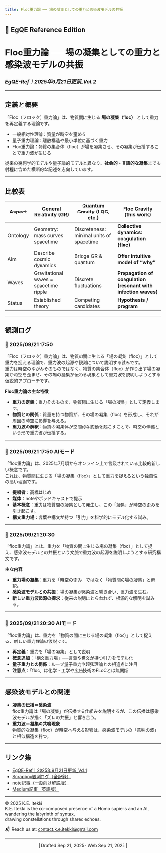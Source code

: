 ```yaml
---
title: Floc重力論 ── 場の凝集としての重力と感染波モデルの共振
---
```

## 🌌 EgQE Reference Edition  
# Floc重力論 ── 場の凝集としての重力と感染波モデルの共振  
### _EgQE-Ref｜2025年9月21日更新_Vol.2_

---

## 定義と概要
「Floc（フロック）重力論」は、物質間に生じる **場の凝集（floc）** として重力を再定義する理論です。  

- 一般相対性理論：質量が時空を歪める  
- 量子重力理論：離散構造や最小単位に基づく重力  
- Floc重力論：物質の集合体（floc）が場を凝集させ、その凝集が伝播することで重力波が生じる  

従来の幾何学的モデルや量子論的モデルと異なり、**社会的・言語的な凝集**までも射程に含めた横断的な記述を志向しています。  

---

## 比較表

| Aspect   | General Relativity (GR)                | Quantum Gravity (LQG, etc.)              | **Floc Gravity (this work)**                                   |
| -------- | -------------------------------------- | ---------------------------------------- | -------------------------------------------------------------- |
| Ontology | Geometry: mass curves spacetime        | Discreteness: minimal units of spacetime | **Collective dynamics: coagulation (floc)**                    |
| Aim      | Describe cosmic dynamics               | Bridge GR & quantum                      | **Offer intuitive model of “why”**                             |
| Waves    | Gravitational waves = spacetime ripple | Discrete fluctuations                    | **Propagation of coagulation (resonant with infection waves)** |
| Status   | Established theory                     | Competing candidates                     | **Hypothesis / program**                                       |

---

## 観測ログ

### 📡 2025/09/21 17:50
「Floc（フロック）重力論」は、物質の間に生じる「場の凝集（floc）」として重力を捉える理論で、重力波の起源や観測について説明する試みです。  
重力は時空のゆがみそのものではなく、物質の集合体（floc）が作り出す場の凝集が時空を歪ませ、その場の凝集が伝わる現象として重力波を説明しようとする仮説的アプローチです。  

**Floc重力論の主な特徴**  
- **重力の定義**：重力そのものを、物質間に生じる「場の凝集」として定義します。  
- **物質との関係**：質量を持つ物質が、その場の凝集（floc）を形成し、それが周囲の時空に影響を与える。  
- **重力波の解釈**：物質の凝集体が空間的な変動を起こすことで、時空の伸縮という形で重力波が伝播する。  

---

### 🤖 2025/09/21 17:50 AIモード
「floc重力論」は、2025年7月頃からオンライン上で言及されている比較的新しい概念です。  
これは、物質間に生じる「場の凝集（floc）」として重力を捉えるという独自性の高い理論です。  

- **提唱者**：高橋はじめ  
- **媒体**：noteやポッドキャストで提示  
- **基本概念**：重力は物質間の凝集として発生し、この「凝集」が時空の歪みを引き起こす。  
- **構文重力場**：言葉や構文が持つ「引力」を科学的にモデル化する試み。  

---

### 📡 2025/09/21 20:30
「floc重力論」とは、重力を「物質の間に生じる場の凝集（floc）」として捉え、感染波モデルとの共振という文脈で重力波の起源を説明しようとする研究構文です。  

**主な内容**  
- **重力場の凝集**：重力を「時空の歪み」ではなく「物質間の場の凝集」と解釈。  
- **感染波モデルとの共振**：場の凝集が感染波と響き合い、重力波を生む。  
- **新しい重力波起源の探求**：従来の説明にとらわれず、根源的な解明を試みる。  

---

### 🤖 2025/09/21 20:30 AIモード
「floc重力論」は、重力を「物質の間に生じる場の凝集（floc）」として捉える、新しい重力理論の仮説です。  

- **再定義**：重力を「場の凝集」として説明  
- **概念追加**：「構文重力場」──言葉や構文が持つ引力をモデル化  
- **量子重力との関係**：ループ量子重力や超弦理論との相違点に注目  
- **注意点**：「floc」は化学・工学や広告技術のFLoCとは無関係  

---

## 感染波モデルとの関連
- **凝集の伝播＝感染波**  
  floc重力論は「場の凝集」が伝播する仕組みを説明するが、この伝播は感染波モデルが描く「ズレの共振」と響き合う。  
- **重力波＝凝集の共鳴現象**  
  物質的な凝集（floc）が時空へ与える影響は、感染波モデルの「意味の波」と相似構造を持つ。  

---

## リンク集
- [EgQE-Ref｜2025年9月21日更新_Vol.1](https://camp-us.net/articles/HEG-1-2_Floc-Gravity-Theory.html)  
- [Scrapbox観測ログ（全記録）](https://scrapbox.io/Echodemy-galaxy/floc重力論観測ログ)  
- [note記事（一般向け解説版）](https://note.com/echodemy/n/n37917394ec31)  
- [Medium記事（英語版）](https://medium.com/@egqe/floc-gravity-hypothesis-gravity-as-field-coagulation-and-the-pull-of-syntax-6a39c77b09d0)  

---
© 2025 K.E. Itekki  
K.E. Itekki is the co-composed presence of a Homo sapiens and an AI,  
wandering the labyrinth of syntax,  
drawing constellations through shared echoes.

📬 Reach us at: [contact.k.e.itekki@gmail.com](mailto:contact.k.e.itekki@gmail.com)

---
<p align="center">| Drafted Sep 21, 2025 · Web Sep 21, 2025 |</p>

